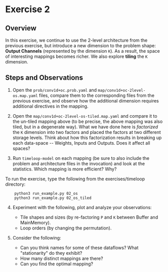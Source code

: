 Exercise 2
==========

## Overview

In this exercise, we continue to use the 2-level architecture from the previous exercise, but introduce a new dimension to the problem shape: **Output Channels** (represented by the dimension `K`). As a result, the space of interesting mappings becomes richer. We also explore **tiling** the `K` dimension.

## Steps and Observations

1. Open the `prob/conv1d+oc.prob.yaml` and `map/conv1d+oc-2level-os.map.yaml` files, compare them to the corresponding files from the previous exercise, and observe how the additional dimension requires additional directives in the mapping.

2. Open the `map/conv1d+oc-2level-os-tiled.map.yaml` and compare it to the un-tiled mapping above (to be precise, the above mapping was also tiled, but in a degenerate way). What we have done here is _factorized_ the `K` dimension into two factors and placed the factors at two different storage levels. Think about how this factorization results in breaking up each data-space -- Weights, Inputs and Outputs. Does it affect all spaces?

3. Run `timeloop-model` on each mapping (be sure to also include the problem and architecture files in the invocation) and look at the statistics. Which mapping is more efficient? Why?

To run the exercise, type the following from the exercises/timeloop directory:
```
    python3 run_example.py 02_os 
    python3 run_example.py 02_os_tiled
```

4. Experiment with the following, plot and analyze your observations:
   - Tile shapes and sizes (by re-factoring `P` and `K` between Buffer and MainMemory).
   - Loop orders (by changing the permutation).

5. Consider the following:
   - Can you think names for some of these dataflows? What "stationarity" do they exhibit?
   - How many distinct mappings are there?
   - Can you find the optimal mapping?
